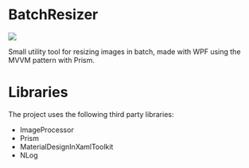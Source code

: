 # BatchResizer
 ![](http://i.imgur.com/AzRU9Hg.png)

Small utility tool for resizing images in batch, made with WPF using the MVVM pattern with Prism.

# Libraries
The project uses the following third party libraries:

* ImageProcessor
* Prism
* MaterialDesignInXamlToolkit
* NLog
